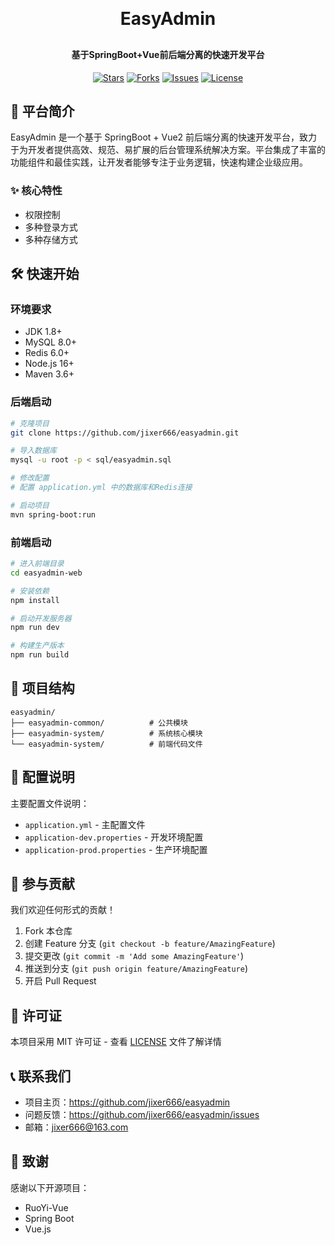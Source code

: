 <h1 align="center" style="margin: 30px 0 30px; font-weight: bold;">EasyAdmin</h1>

<h4 align="center">基于SpringBoot+Vue前后端分离的快速开发平台</h4>

<p align="center">
	<a href="https://github.com/jixer666/easyadmin/stargazers"><img src="https://img.shields.io/github/stars/jixer666/quickpost?style=social" alt="Stars"></a>
	<a href="https://github.com/jixer666/easyadmin/forks"><img src="https://img.shields.io/github/forks/jixer666/quickpost?style=social" alt="Forks"></a>
	<a href="https://github.com/jixer666/easyadmin/issues"><img src="https://img.shields.io/github/issues/jixer666/quickpost" alt="Issues"></a>
	<a href="https://github.com/jixer666/easyadmin/blob/main/LICENSE"><img src="https://img.shields.io/github/license/jixer666/quickpost" alt="License"></a>
</p>

## 🌟 平台简介

EasyAdmin 是一个基于 SpringBoot + Vue2 前后端分离的快速开发平台，致力于为开发者提供高效、规范、易扩展的后台管理系统解决方案。平台集成了丰富的功能组件和最佳实践，让开发者能够专注于业务逻辑，快速构建企业级应用。

### ✨ 核心特性

- 权限控制
- 多种登录方式
- 多种存储方式


## 🛠️ 快速开始

### 环境要求
- JDK 1.8+
- MySQL 8.0+
- Redis 6.0+
- Node.js 16+
- Maven 3.6+

### 后端启动
```bash
# 克隆项目
git clone https://github.com/jixer666/easyadmin.git

# 导入数据库
mysql -u root -p < sql/easyadmin.sql

# 修改配置
# 配置 application.yml 中的数据库和Redis连接

# 启动项目
mvn spring-boot:run
```

### 前端启动
```bash
# 进入前端目录
cd easyadmin-web

# 安装依赖
npm install

# 启动开发服务器
npm run dev

# 构建生产版本
npm run build
```

## 📁 项目结构

```
easyadmin/
├── easyadmin-common/          # 公共模块
├── easyadmin-system/          # 系统核心模块
└── easyadmin-system/          # 前端代码文件
```

## 🔧 配置说明

主要配置文件说明：
- `application.yml` - 主配置文件
- `application-dev.properties` - 开发环境配置
- `application-prod.properties` - 生产环境配置

## 🤝 参与贡献

我们欢迎任何形式的贡献！

1. Fork 本仓库
2. 创建 Feature 分支 (`git checkout -b feature/AmazingFeature`)
3. 提交更改 (`git commit -m 'Add some AmazingFeature'`)
4. 推送到分支 (`git push origin feature/AmazingFeature`)
5. 开启 Pull Request

## 📄 许可证

本项目采用 MIT 许可证 - 查看 [LICENSE](LICENSE) 文件了解详情

## 📞 联系我们

- 项目主页：https://github.com/jixer666/easyadmin
- 问题反馈：https://github.com/jixer666/easyadmin/issues
- 邮箱：jixer666@163.com

## 🙏 致谢

感谢以下开源项目：
- RuoYi-Vue
- Spring Boot
- Vue.js
